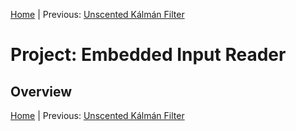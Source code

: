 [Home](../../README.md) | Previous: [Unscented Kálmán Filter](https://github.com/federicomariamassari/udacity-sfend/blob/main/projects/p5/p5-unscented-kalman-filter-highway-project.md)

# Project: Embedded Input Reader

## Overview

[Home](../../README.md) | Previous: [Unscented Kálmán Filter](https://github.com/federicomariamassari/udacity-sfend/blob/main/projects/p5/p5-unscented-kalman-filter-highway-project.md)